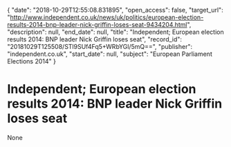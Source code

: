 {
  "date": "2018-10-29T12:55:08.831895", 
  "open_access": false, 
  "target_url": "http://www.independent.co.uk/news/uk/politics/european-election-results-2014-bnp-leader-nick-griffin-loses-seat-9434204.html", 
  "description": null, 
  "end_date": null, 
  "title": "Independent;  European election results 2014: BNP leader Nick Griffin loses seat", 
  "record_id": "20181029T125508/STl9SUf4Fq5+WRbYGl/5mQ==", 
  "publisher": "independent.co.uk", 
  "start_date": null, 
  "subject": "European Parliament Elections 2014"
}

# Independent;  European election results 2014: BNP leader Nick Griffin loses seat

None